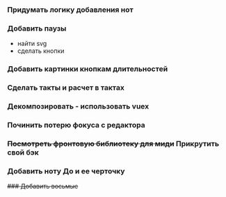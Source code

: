 ### Придумать логику добавления нот

### Добавить паузы
- найти svg
- сделать кнопки

### Добавить картинки кнопкам длительностей

### Сделать такты и расчет в тактах

### Декомпозировать - использовать vuex

### Починить потерю фокуса с редактора

### ~~Посмотреть фронтовую библиотеку для миди~~ Прикрутить свой бэк

### Добавить ноту До и ее черточку

~~### Добавить восьмые~~
